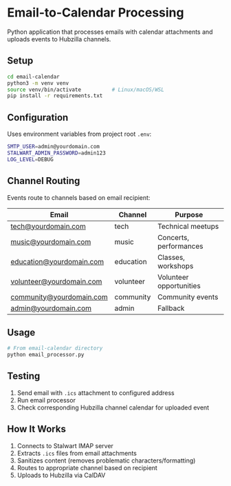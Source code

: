 # Email-to-Calendar Processing

Python application that processes emails with calendar attachments and uploads events to Hubzilla channels.

## Setup
```bash
cd email-calendar
python3 -m venv venv
source venv/bin/activate          # Linux/macOS/WSL
pip install -r requirements.txt
```

## Configuration
Uses environment variables from project root `.env`:
```bash
SMTP_USER=admin@yourdomain.com
STALWART_ADMIN_PASSWORD=admin123
LOG_LEVEL=DEBUG
```

## Channel Routing
Events route to channels based on email recipient:

| Email | Channel | Purpose |
|-------|---------|---------|
| tech@yourdomain.com | tech | Technical meetups |
| music@yourdomain.com | music | Concerts, performances |
| education@yourdomain.com | education | Classes, workshops |
| volunteer@yourdomain.com | volunteer | Volunteer opportunities |
| community@yourdomain.com | community | Community events |
| admin@yourdomain.com | admin | Fallback |

## Usage
```bash
# From email-calendar directory
python email_processor.py
```

## Testing
1. Send email with `.ics` attachment to configured address
2. Run email processor
3. Check corresponding Hubzilla channel calendar for uploaded event

## How It Works
1. Connects to Stalwart IMAP server
2. Extracts `.ics` files from email attachments
3. Sanitizes content (removes problematic characters/formatting)
4. Routes to appropriate channel based on recipient
5. Uploads to Hubzilla via CalDAV

